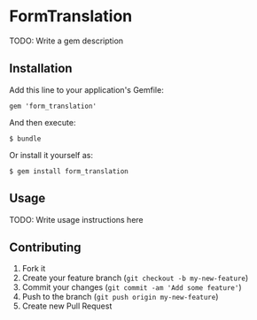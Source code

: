 # FormTranslation

TODO: Write a gem description

## Installation

Add this line to your application's Gemfile:

    gem 'form_translation'

And then execute:

    $ bundle

Or install it yourself as:

    $ gem install form_translation

## Usage

TODO: Write usage instructions here

## Contributing

1. Fork it
2. Create your feature branch (`git checkout -b my-new-feature`)
3. Commit your changes (`git commit -am 'Add some feature'`)
4. Push to the branch (`git push origin my-new-feature`)
5. Create new Pull Request
